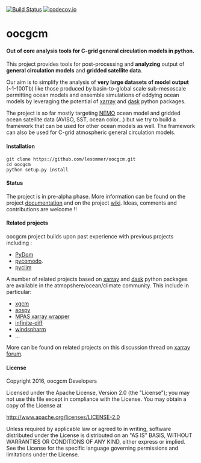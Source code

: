 [![Build Status](https://travis-ci.org/lesommer/oocgcm.svg?branch=master)](https://travis-ci.org/lesommer/oocgcm)
[![codecov.io](https://codecov.io/github/lesommer/oocgcm/coverage.svg?branch=master)](https://codecov.io/github/lesommer/oocgcm?branch=master)
# oocgcm
#### Out of core analysis tools for C-grid general circulation models in python.

This project provides tools for post-processing and **analyzing** output of
**general circulation models** and **gridded satellite data**.

Our aim is to simplify the analysis of **very large datasets of model output**
(~1-100Tb) like those produced by basin-to-global scale sub-mesoscale permitting
ocean models and ensemble simulations of eddying ocean models by leveraging the
potential of [xarray](https://github.com/pydata/xarray) and
[dask](https://github.com/dask/dask) python packages.

The project is so far mostly targeting [NEMO](http://www.nemo-ocean.eu/)
ocean model and gridded ocean satellite data (AVISO, SST, ocean color...)
but we try to build a framework that can be used for other ocean models as well.
The framework can also be used for C-grid atmospheric general
circulation models.

#### Installation
```
git clone https://github.com/lesommer/oocgcm.git
cd oocgcm
python setup.py install
```

#### Status
The project is in pre-alpha phase. More information can be found on the
project [documentation]( http://oocgcm.rtfd.io) and on the project [wiki](https://github.com/lesommer/oocgcm/wiki).
Ideas, comments and contributions are welcome !!


#### Related projects

oocgcm project builds upon past experience with previous projects including :
 - [PyDom](http://servforge.legi.grenoble-inp.fr/projects/PyDom)
 - [pycomodo](http://pycomodo.forge.imag.fr/).
 - [pyclim](http://servforge.legi.grenoble-inp.fr/projects/soft-pyclim)

A number of related projects based on [xarray](https://github.com/pydata/xarray)
and [dask](https://github.com/dask/dask) python packages are available in the
atmopshere/ocean/climate community. This include in particular:
 - [xgcm](https://github.com/xgcm/xgcm)
 - [aospy](https://github.com/spencerahill/aospy)
 - [MPAS xarray wrapper](https://github.com/pwolfram/mpas_xarray_wrapper)
 - [infinite-diff](https://github.com/spencerahill/infinite-diff/)
 - [windspharm](https://github.com/ajdawson/windspharm)
 - ...

More can be found on related projects on this discussion thread on
[xarray forum](https://groups.google.com/forum/#!topic/xarray/pv1d3txTLEw).

#### License

Copyright 2016, oocgcm Developers

Licensed under the Apache License, Version 2.0 (the "License");
you may not use this file except in compliance with the License.
You may obtain a copy of the License at

  http://www.apache.org/licenses/LICENSE-2.0

Unless required by applicable law or agreed to in writing, software
distributed under the License is distributed on an "AS IS" BASIS,
WITHOUT WARRANTIES OR CONDITIONS OF ANY KIND, either express or implied.
See the License for the specific language governing permissions and
limitations under the License.
